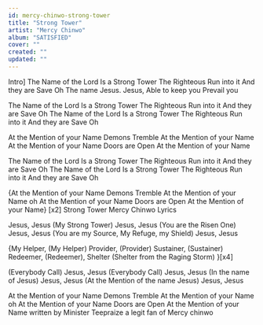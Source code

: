 ```yaml
---
id: mercy-chinwo-strong-tower
title: "Strong Tower"
artist: "Mercy Chinwo"
album: "SATISFIED"
cover: ""
created: ""
updated: ""
---
```


Intro]
The Name of the Lord
Is a Strong Tower
The Righteous Run into it
And they are Save Oh
The name Jesus.
Jesus, Able to keep you
Prevail you

The Name of the Lord
Is a Strong Tower
The Righteous Run into it
And they are Save Oh
The Name of the Lord
Is a Strong Tower
The Righteous Run into it
And they are Save Oh

At the Mention of your Name
Demons Tremble
At the Mention of your Name
At the Mention of your Name
Doors are Open
At the Mention of your Name

The Name of the Lord
Is a Strong Tower
The Righteous Run into it
And they are Save Oh
The Name of the Lord
Is a Strong Tower
The Righteous Run into it
And they are Save Oh

{At the Mention of your Name
Demons Tremble
At the Mention of your Name oh
At the Mention of your Name
Doors are Open
At the Mention of your Name} [x2]
Strong Tower  Mercy Chinwo Lyrics

Jesus, Jesus
(My Strong Tower)
Jesus, Jesus
(You are the Risen One)
Jesus, Jesus
(You are my Source,
My Refuge, my Shield)
Jesus, Jesus

{My Helper, (My Helper)
Provider, (Provider)
Sustainer, (Sustainer)
Redeemer, (Redeemer), Shelter
(Shelter from the Raging Storm) }[x4]

(Everybody Call)
Jesus, Jesus
(Everybody Call)
Jesus, Jesus
(In the name of Jesus)
Jesus, Jesus
(At the Mention of the name Jesus)
Jesus, Jesus

At the Mention of your Name
Demons Tremble
At the Mention of your Name oh
At the Mention of your Name
Doors are Open
At the Mention of your Name
written by Minister Teepraize
a legit fan of Mercy chinwo